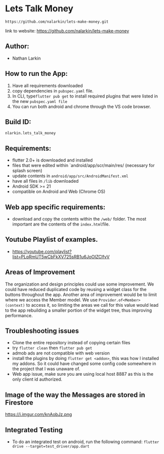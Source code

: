 # Lets Talk Money



`https://github.com/nalarkin/lets-make-money.git`

link to website: https://github.com/nalarkin/lets-make-money

## Author:

* Nathan Larkin

## How to run the App:

1. Have all requirements downloaded
2. copy dependencies in `pubspec.yaml` file.
3. In CLI, type`flutter pub get` to install required plugins that were listed in the new `pubspec.yaml file`
4. You can run both android and chrome through the VS code browser.

## Build ID: 

`nlarkin.lets_talk_money`

## Requirements:

* flutter 2.0+ is downloaded and installed
* files that were edited within `android/app/scr/main/res/  (necessary for splash screen)
* update contents in `android/app/src/AndroidManifest.xml`
* have all files in `/lib` downloaded
* Android SDK >= 21
* compatible on Android and Web (Chrome OS)

## Web app specific requirements:

* download and copy the contents within the `/web/` folder. The most important are the contents of the `index.html`file.


## Youtube Playlist of examples.

* https://youtube.com/playlist?list=PLpRmUT5wCbFkXV725sRB1u6JoOIZClfvV

## Areas of Improvement

The organization and design principles could use some improvement. We could have reduced duplicated code by reusing a widget class for the buttons throughout the app. Another area of improvement would be to limit where we access the Member model. We use `Provider.of<Member>(context)` to access it, so limiting the areas we call for this value would lead to the app rebuilding a smaller portion of the widget tree, thus improving performance. 

## Troubleshooting issues

* Clone the entire repository instead of copying certain files
* try `flutter clean` then `flutter pub get`
* admob ads are not compatible with web version
* install the plugins by doing `flutter get <addon>`, this was how I installed my addons. So it could have changed some config code somewhere in the project that I was unaware of.
* Web app issue, make sure you are using local host 8887 as this is the only client id authorized.

## Image of the way the Messages are stored in Firestore

<a href="https://i.imgur.com/knAobJz.png">https://i.imgur.com/knAobJz.png</a>

## Integrated Testing

* To do an integrated test on android, run the following command: `flutter drive --target=test_driver/app.dart`


